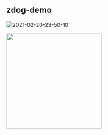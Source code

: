 ## zdog-demo



![2021-02-20-23-50-10](https://github.com/DanqingYANG/zdog-demo/blob/master/zdog-demo/2021-02-20-23-50-10.gif)

<img src="https://github.com/DanqingYANG/zdog-demo/blob/master/zdog-demo/2021-02-20-23-50-10.gif" width="250" height="250"/>


